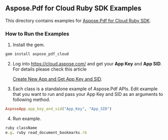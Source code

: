 ## Aspose.Pdf for Cloud Ruby SDK Examples
This directory contains examples for [Aspose.Pdf for Cloud Ruby SDK](https://github.com/aspose-pdf/Aspose.Pdf-for-Cloud/tree/master/SDKs/Aspose.Pdf-Cloud-SDK-for-Ruby).

### How to Run the Examples
1. Install the gem.
```ruby
gem install aspose_pdf_cloud
```
2. Log into https://cloud.aspose.com/ and get your **App Key** and **App SID**. For details please check this article

   [Create New App and Get App Key and SID](https://docs.asposeptyltd.com/display/totalcloud/Create+New+App+and+Get+App+Key+and+SID).
3. Each class is a standalone example of Aspose.Pdf APIs. Edit example that you want to run and pass your App Key and SID as an arguments to following method.
```ruby
AsposeApp.app_key_and_sid("App_Key", "App_SID")
```
4. Run example.
```ruby
ruby className
e.g. ruby read_document_bookmarks.rb
```
